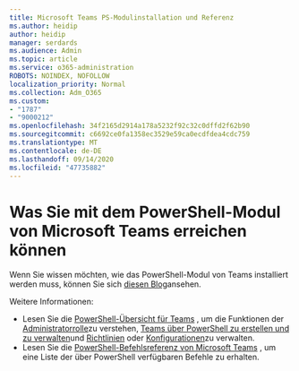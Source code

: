 ```yaml
---
title: Microsoft Teams PS-Modulinstallation und Referenz
ms.author: heidip
author: heidip
manager: serdards
ms.audience: Admin
ms.topic: article
ms.service: o365-administration
ROBOTS: NOINDEX, NOFOLLOW
localization_priority: Normal
ms.collection: Adm_O365
ms.custom:
- "1787"
- "9000212"
ms.openlocfilehash: 34f2165d2914a178a5232f92c32c0dffd2f62b90
ms.sourcegitcommit: c6692ce0fa1358ec3529e59ca0ecdfdea4cdc759
ms.translationtype: MT
ms.contentlocale: de-DE
ms.lasthandoff: 09/14/2020
ms.locfileid: "47735882"
---
```

# <a name="what-you-can-accomplish-with-microsoft-teams-powershell-module"></a>Was Sie mit dem PowerShell-Modul von Microsoft Teams erreichen können

Wenn Sie wissen möchten, wie das PowerShell-Modul von Teams installiert werden muss, können Sie sich [diesen Blog](https://blogs.technet.microsoft.com/skypehybridguy/2017/11/07/microsoft-teams-powershell-support/)ansehen.

Weitere Informationen:

- Lesen Sie die [PowerShell-Übersicht für Teams](https://docs.microsoft.com/MicrosoftTeams/teams-powershell-overview) , um die Funktionen der [Administratorrolle](https://docs.microsoft.com/MicrosoftTeams/using-admin-roles)zu verstehen, [Teams über PowerShell zu erstellen und zu verwalten](https://docs.microsoft.com/MicrosoftTeams/teams-powershell-overview#creating-and-managing-teams-via-powershell)und [Richtlinien](https://docs.microsoft.com/MicrosoftTeams/teams-powershell-overview#managing-policies-via-powershell) oder [Konfigurationen](https://docs.microsoft.com/MicrosoftTeams/teams-powershell-overview#managing-configurations-via-powershell)zu verwalten. 
- Lesen Sie die [PowerShell-Befehlsreferenz von Microsoft Teams](https://docs.microsoft.com/powershell/module/teams/?view=teams-ps) , um eine Liste der über PowerShell verfügbaren Befehle zu erhalten. 
